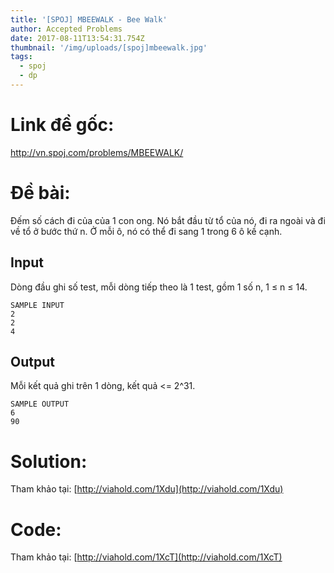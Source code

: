 ```yaml
---
title: '[SPOJ] MBEEWALK - Bee Walk'
author: Accepted Problems
date: 2017-08-11T13:54:31.754Z
thumbnail: '/img/uploads/[spoj]mbeewalk.jpg'
tags:
  - spoj
  - dp
---
```

# Link đề gốc:

<http://vn.spoj.com/problems/MBEEWALK/>

# Đề bài:

Đếm số cách đi của của 1 con ong. Nó bắt đầu từ tổ của nó, đi ra ngoài và đi về tổ ở bước thứ n. Ở mỗi ô, nó có thể đi sang 1 trong 6 ô kề cạnh.

## Input

Dòng đầu ghi số test, mỗi dòng tiếp theo là 1 test, gồm 1 số n, 1 ≤ n ≤ 14.

```
SAMPLE INPUT
2
2
4
```

## Output

Mỗi kết quả ghi trên 1 dòng, kết quả <= 2^31.

```
SAMPLE OUTPUT
6
90
```

# Solution:

Tham khảo tại: [http://viahold.com/1Xdu](http://viahold.com/1Xdu)

# Code:

Tham khảo tại: [http://viahold.com/1XcT](http://viahold.com/1XcT)

